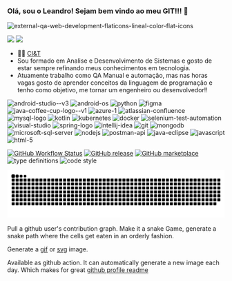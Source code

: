 ### Olá, sou o Leandro! Sejam bem vindo ao meu GIT!!! 👋

<div>
<img width="64" height="64" src="https://img.icons8.com/external-flaticons-lineal-color-flat-icons/64/external-qa-web-development-flaticons-lineal-color-flat-icons.png" alt="external-qa-web-development-flaticons-lineal-color-flat-icons"/>

<a href = "mailto:leandroviersberg@gmail.com"><img src="https://img.shields.io/badge/-Gmail-%23333?style=for-the-badge&logo=gmail&logoColor=white" target="_blank"></a>
  <a href="https://www.linkedin.com/in/leandro-viersberg/" target="_blank"><img src="https://img.shields.io/badge/-LinkedIn-%230077B5?style=for-the-badge&logo=linkedin&logoColor=white" target="_blank"></a>
  
- :office_worker: [CI&T]()
- Sou formado em Analise e Desenvolvimento de Sistemas e gosto de estar sempre refinando meus conhecimentos em tecnologia.
- Atuamente trabalho como QA Manual e automação, mas nas horas vagas gosto de aprender conceitos da linguagem de programação e tenho como objetivo, me tornar um engenheiro ou desenvolvedor!! 

</div>
  
 <div> 
<img width="50" height="50" src="https://img.icons8.com/color/50/android-studio--v3.png" alt="android-studio--v3"/>
<img width="50" height="50" src="https://img.icons8.com/3d-fluency/50/android-os.png" alt="android-os"/>
<img width="50" height="50" src="https://img.icons8.com/3d-fluency/50/python.png" alt="python"/>
<img width="50" height="50" src="https://img.icons8.com/cute-clipart/50/figma.png" alt="figma"/>
<img width="50" height="50" src="https://img.icons8.com/color/50/java-coffee-cup-logo--v1.png" alt="java-coffee-cup-logo--v1"/>
<img width="50" height="50" src="https://img.icons8.com/color/50/azure-1.png" alt="azure-1"/>
<img width="50" height="50" src="https://img.icons8.com/color/50/atlassian-confluence.png" alt="atlassian-confluence"/>
<img width="50" height="50" src="https://img.icons8.com/fluency/50/mysql-logo.png" alt="mysql-logo"/>
<img width="50" height="50" src="https://img.icons8.com/color/50/kotlin.png" alt="kotlin"/>
<img width="50" height="50" src="https://img.icons8.com/color/50/kubernetes.png" alt="kubernetes"/>
<img width="50" height="50" src="https://img.icons8.com/dusk/50/docker.png" alt="docker"/>
<img width="50" height="50" src="https://img.icons8.com/officel/50/selenium-test-automation.png" alt="selenium-test-automation"/>
<img width="50" height="50" src="https://img.icons8.com/fluency/50/visual-studio.png" alt="visual-studio"/>
<img width="50" height="50" src="https://img.icons8.com/color/50/spring-logo.png" alt="spring-logo"/>
<img width="50" height="50" src="https://img.icons8.com/plasticine/50/intellij-idea.png" alt="intellij-idea"/>
<img width="50" height="50" src="https://img.icons8.com/color/50/git.png" alt="git"/>
<img width="50" height="50" src="https://img.icons8.com/color/50/mongodb.png" alt="mongodb"/>
<img width="50" height="50" src="https://img.icons8.com/color/50/microsoft-sql-server.png" alt="microsoft-sql-server"/>
<img width="50" height="50" src="https://img.icons8.com/color/50/nodejs.png" alt="nodejs"/>
<img width="50" height="50" src="https://img.icons8.com/dusk/50/postman-api.png" alt="postman-api"/>    
<img width="50" height="50" src="https://img.icons8.com/officel/50/java-eclipse.png" alt="java-eclipse"/>
<img width="50" height="50" src="https://img.icons8.com/arcade/50/javascript.png" alt="javascript"/>
<img width="50" height="50" src="https://img.icons8.com/arcade/50/html-5.png" alt="html-5"/>
</div>  
   
  
  
 <div>  
  
[![GitHub Workflow Status](https://img.shields.io/github/actions/workflow/status/platane/platane/main.yml?label=action&style=flat-square)](https://github.com/Platane/Platane/actions/workflows/main.yml)
[![GitHub release](https://img.shields.io/github/release/platane/snk.svg?style=flat-square)](https://github.com/platane/snk/releases/latest)
[![GitHub marketplace](https://img.shields.io/badge/marketplace-snake-blue?logo=github&style=flat-square)](https://github.com/marketplace/actions/generate-snake-game-from-github-contribution-grid)
![type definitions](https://img.shields.io/npm/types/typescript?style=flat-square)
![code style](https://img.shields.io/badge/code_style-prettier-ff69b4.svg?style=flat-square)

 </div> 

<picture>
  <source
    media="(prefers-color-scheme: dark)"
    srcset="
      https://raw.githubusercontent.com/platane/snk/output/github-contribution-grid-snake-dark.svg
    "
  />
  <source
    media="(prefers-color-scheme: light)"
    srcset="
      https://raw.githubusercontent.com/platane/snk/output/github-contribution-grid-snake.svg
    "
  />
  <img
    alt="github contribution grid snake animation"
    src="https://raw.githubusercontent.com/platane/snk/output/github-contribution-grid-snake.svg"
  />
</picture>

Pull a github user's contribution graph.
Make it a snake Game, generate a snake path where the cells get eaten in an orderly fashion.

Generate a [gif](https://github.com/Platane/snk/raw/output/github-contribution-grid-snake.gif) or [svg](https://github.com/Platane/snk/raw/output/github-contribution-grid-snake.svg) image.

Available as github action. It can automatically generate a new image each day. Which makes for great [github profile readme](https://docs.github.com/en/free-pro-team@latest/github/setting-up-and-managing-your-github-profile/managing-your-profile-readme)
<!--
**leandroviersberg/leandroviersberg** is a ✨ _special_ ✨ repository because its `README.md` (this file) appears on your GitHub profile.

Here are some ideas to get you started:

- 🔭 I’m currently working on ...
- 🌱 I’m currently learning ...
- 👯 I’m looking to collaborate on ...
- 🤔 I’m looking for help with ...
- 💬 Ask me about ...
- 📫 How to reach me: ...
- 😄 Pronouns: ...
- ⚡ Fun fact: ...
-->
